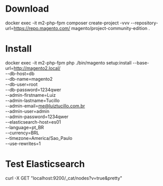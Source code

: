 # Download
docker exec -it m2-php-fpm composer create-project -vvv --repository-url=https://repo.magento.com/ magento/project-community-edition .

# Install
docker exec -it m2-php-fpm php ./bin/magento setup:install --base-url=http://magento2.local/ \
    --db-host=db \
    --db-name=magento2 \
    --db-user=root \
    --db-password=1234qwer \
    --admin-firstname=Luiz \
    --admin-lastname=Tucillo \
    --admin-email=me@luiztucillo.com.br \
    --admin-user=admin \
    --admin-password=1234qwer \
    --elasticsearch-host=es01 \
    --language=pt_BR \
    --currency=BRL \
    --timezone=America/Sao_Paulo \
    --use-rewrites=1

# Test Elasticsearch
curl -X GET "localhost:9200/_cat/nodes?v=true&pretty"